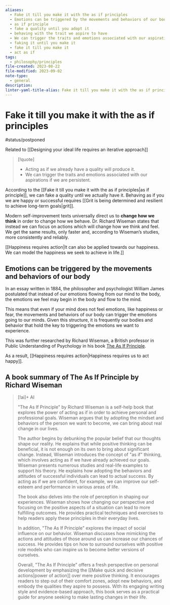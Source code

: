 ```yaml
---
aliases:
  - Fake it till you make it with the as if principles
  - Emotions can be triggered by the movements and behaviors of our body
  - as if principle
  - fake a quality until you adopt it
  - behaving with the trait we aspire to have
  - We can trigger the traits and emotions associated with our aspirations if we are persistent.
  - faking it until you make it
  - fake it till you make it
  - act as if
tags:
  - philosophy/principles
file-created: 2023-08-22
file-modified: 2023-09-02
note-type:
  - general
description: 
linter-yaml-title-alias: Fake it till you make it with the as if principles
---
```


# Fake it till you make it with the as if principles

#status/postponed

Related to [[Designing your ideal life requires an iterative approach]]

> [!quote]
>  - Acting as if we already have a quality will produce it.
>  - We can trigger the traits and emotions associated with our aspirations if we are persistent.

According to the [[Fake it till you make it with the as if principles|as if principle]], we can fake a quality until we actually have it. Behaving as if you we are happy or successful requires [[Grit is being determined and resilient to achieve long-term goals|grit]].

Modern self-improvement texts universally direct us to **change how we think** in order to change how we behave. Dr. Richard Wiseman states that instead  we can focus on actions which will change how we think and feel. We get the same results, only faster and, according to Wiseman’s studies, more consistently and reliably.

[[Happiness requires action|It can also be applied towards our happiness. We can model the happiness we seek to achieve in life.]]

## Emotions can be triggered by the movements and behaviors of our body

In an essay written in 1884, the philosopher and psychologist William James postulated that instead of our emotions flowing from our mind to the body, the emotions we feel may begin in the body and flow to the mind.

This means that even if your mind does not feel emotions, like happiness or fear, the movements and behaviors of our body can trigger the emotions going to our minds. Given this structure, it is frequently our bodies and behavior that hold the key to triggering the emotions we want to experience.

This was further researched by Richard Wiseman, a British professor in Public Understanding of Psychology in his book [The As If Principle](https://www.actionablebooks.com/en-ca/summaries/the-as-if-principle/).

As a result, [[Happiness requires action|Happiness requires us to act happy]].

## A book summary of The As If Principle by Richard Wiseman

> [!ai]+ AI
>
> "The As If Principle" by Richard Wiseman is a self-help book that explores the power of acting as if in order to achieve personal and professional goals. Wiseman argues that by adopting the mindset and behaviors of the person we want to become, we can bring about real change in our lives.
>
> The author begins by debunking the popular belief that our thoughts shape our reality. He explains that while positive thinking can be beneficial, it is not enough on its own to bring about significant change. Instead, Wiseman introduces the concept of "as if" thinking, which involves acting as if we have already achieved our goals.
> Wiseman presents numerous studies and real-life examples to support his theory. He explains how adopting the behaviors and attitudes of successful individuals can lead to actual success. By acting as if we are confident, for example, we can improve our self-esteem and performance in various areas of life.
>
> The book also delves into the role of perception in shaping our experiences. Wiseman shows how changing our perspective and focusing on the positive aspects of a situation can lead to more fulfilling outcomes. He provides practical techniques and exercises to help readers apply these principles in their everyday lives.
>
> In addition, "The As If Principle" explores the impact of social influence on our behavior. Wiseman discusses how mimicking the actions and attitudes of those around us can increase our chances of success. He provides tips on how to surround ourselves with positive role models who can inspire us to become better versions of ourselves.
>
> Overall, "The As If Principle" offers a fresh perspective on personal development by emphasizing the [[Make quick and decisive actions|power of action]] over mere positive thinking. It encourages readers to step out of their comfort zones, adopt new behaviors, and embody the qualities they aspire to possess. With its engaging writing style and evidence-based approach, this book serves as a practical guide for anyone seeking to make lasting changes in their life.
>
